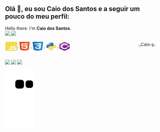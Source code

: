 ## Olá 👋, eu sou Caio dos Santos e a seguir um pouco do meu perfil:

<div class="wrapper">
            <div class="typing-demo">
              Hello there. I'm <b>Caio dos Santos</b>.
            </div>          
        </div>

<div align="top">
  <a href="https://github.com/CaioodosSantos">
  <img height="150em" src="https://github-readme-stats.vercel.app/api?username=CaioodosSantos&show_icons=true&theme=merko&include_all_commits=true&count_private=true"/>
<img height="150em" src="https://github-readme-stats.vercel.app/api/top-langs/?username=CaioodosSantos&layout=compact&langs_count=7&theme=merko"/>
</div>
  
 <div style="display: inline_block"><br>
  <img align="center" alt="Caio-Js" height="30" width="40" src="https://raw.githubusercontent.com/devicons/devicon/master/icons/javascript/javascript-plain.svg">
  <img align="center" alt="Caio-HTML" height="30" width="40" src="https://raw.githubusercontent.com/devicons/devicon/master/icons/html5/html5-original.svg">
  <img align="center" alt="Caio-CSS" height="30" width="40"
src="https://raw.githubusercontent.com/devicons/devicon/master/icons/css3/css3-original.svg">
  <img align="center" alt="Caio-Python" height="30" width="40"
src="https://raw.githubusercontent.com/devicons/devicon/master/icons/python/python-original.svg">
  <img align="center" alt="Caio-Csharp" height="30" width="40" src="https://raw.githubusercontent.com/devicons/devicon/master/icons/csharp/csharp-original.svg">
  <img align="right" alt="Caio-pic" height="170" style="border-radius:50px;" src="https://d1iczm3wxxz9zd.cloudfront.net/6552d782-6354-4afb-a7f3-b7484a14578f/000000-0000000002/25770767981370036975688956241219185033477121758362037418514079106812261452087/ITEM_PREVIEW1.png">
</div>
  
  ##
  
<div>     
  <a href = "mailto:ccaio.456@gmail.com.com"><img src="https://img.shields.io/badge/-Gmail-%23333?style=for-the-badge&logo=gmail&logoColor=white" target="_blank"></a>
  <a href = "https://www.linkedin.com/in/caio-dos-santos-rodrigues-055060200/" target="_blank"><img src="https://img.shields.io/badge/-LinkedIn-%230077B5?style=for-the-badge&logo=linkedin&logoColor=white" target="_blank"></a>
   <a href = "https://mintable.app/art/item/NFT-Bored-Ape-Student-NFT-Bored-Ape-Student-is-a-collection-of-exclusive-visual-arts/ftwtM15Vk4_rcyG"  target="_blank"><img src="https://img.shields.io/badge/Bitcoin-000000?style=for-the-badge&logo=bitcoin&logoColor=white" target="_blank"></a>
  
   ![Snake animation](https://github.com/CaioodosSantos/CaioodosSantos/blob/output/github-contribution-grid-snake.svg)
  
</div>

